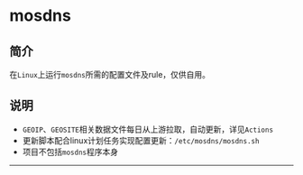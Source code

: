 # mosdns
## 简介

在`Linux`上运行`mosdns`所需的配置文件及rule，仅供自用。

## 说明

+ `GEOIP`、`GEOSITE`相关数据文件每日从上游拉取，自动更新，详见`Actions`
+ 更新脚本配合linux计划任务实现配置更新：`/etc/mosdns/mosdns.sh`
+ 项目不包括`mosdns`程序本身

---
